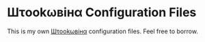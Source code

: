 # Шτookωвiнα Configuration Files

This is my own [Шτookωвiнα](https://github.com/mrkkrp/shtookovina)
configuration files. Feel free to borrow.
